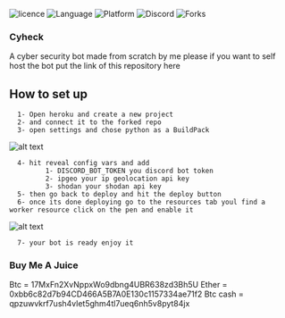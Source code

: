 ![licence](https://img.shields.io/github/license/zenux-dev/Cyheck)
![Language](https://img.shields.io/badge/Language-Python-red)
![Platform](https://img.shields.io/badge/Platform-Heroku%2FUbuntu-blue)
![Discord](https://img.shields.io/discord/815159135603523594?label=Discord&logo=Discord)
![Forks](https://img.shields.io/github/forks/zenux-dev/Cyheck)

### Cyheck
A cyber security bot made from scratch by me
please if you want to self host the bot put the link of this repository here

## How to set up
      1- Open heroku and create a new project
      2- and connect it to the forked repo
      3- open settings and chose python as a BuildPack
   ![alt text](https://cdn.discordapp.com/attachments/817481078083944469/817684093235363850/unknown.png)
   
      4- hit reveal config vars and add
             1- DISCORD_BOT_TOKEN you discord bot token
             2- ipgeo your ip geolocation api key
             3- shodan your shodan api key
      5- then go back to deploy and hit the deploy button
      6- once its done deploying go to the resources tab youl find a worker resource click on the pen and enable it
   ![alt text](https://cdn.discordapp.com/attachments/817481078083944469/817684047018590218/unknown.png)
   
      7- your bot is ready enjoy it
      
     
### Buy Me A Juice
Btc = 17MxFn2XvNppxWo9dbng4UBR638zd3Bh5U
Ether = 0xbb6c82d7b94CD466A5B7A0E130c1157334ae71f2
Btc cash = qpzuwvkrf7ush4vlet5ghm4tl7ueq6nh5v8pyt84jx
